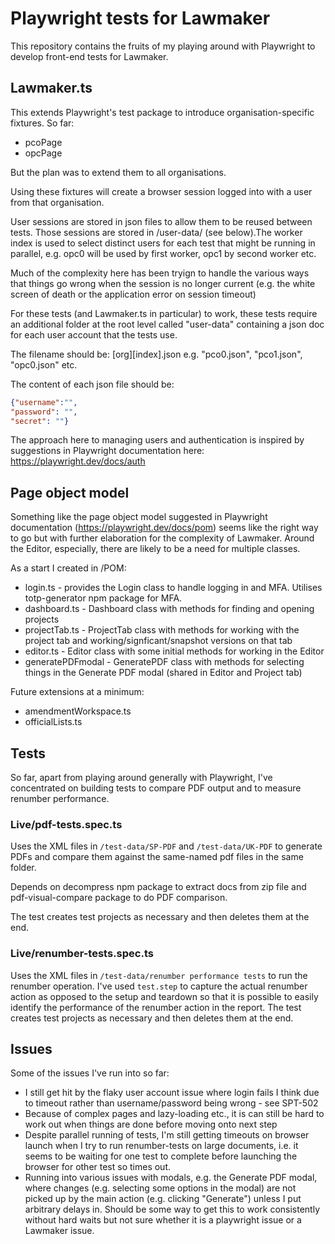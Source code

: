 # Playwright tests for Lawmaker
This repository contains the fruits of my playing around with Playwright to develop front-end tests for Lawmaker.

## Lawmaker.ts
This extends Playwright's test package to introduce organisation-specific fixtures. So far:
* pcoPage
* opcPage

But the plan was to extend them to all organisations.

Using these fixtures will create a browser session logged into with a user from that organisation.

User sessions are stored in json files to allow them to be reused between tests. Those sessions are stored in /user-data/ (see below).The worker index is used to select distinct users for each test that might be running in parallel, e.g. opc0 will be used by first worker, opc1 by second worker etc.

Much of the complexity here has been tryign to handle the various ways that things go wrong when the session is no longer current (e.g. the white screen of death or the application error on session timeout)

For these tests (and Lawmaker.ts in particular) to work, these tests require an additional folder at the root level called "user-data" containing a json doc for each user account that the tests use.

The filename should be: [org][index].json e.g. "pco0.json", "pco1.json", "opc0.json" etc.

The content of each json file should be:
```json
{"username":"",
"password": "",
"secret": ""}
```

The approach here to managing users and authentication is inspired by suggestions in Playwright documentation here: https://playwright.dev/docs/auth

## Page object model
Something like the page object model suggested in Playwright documentation (https://playwright.dev/docs/pom) seems like the right way to go but with further elaboration for the complexity of Lawmaker. Around the Editor, especially, there are likely to be a need for multiple classes.

As a start I created in /POM:
* login.ts - provides the Login class to handle logging in and MFA. Utilises totp-generator npm package for MFA.
* dashboard.ts - Dashboard class with methods for finding and opening projects
* projectTab.ts - ProjectTab class with methods for working with the project tab and working/signficant/snapshot versions on that tab
* editor.ts - Editor class with some initial methods for working in the Editor
* generatePDFmodal - GeneratePDF class with methods for selecting things in the Generate PDF modal (shared in Editor and Project tab)

Future extensions at a minimum:
* amendmentWorkspace.ts
* officialLists.ts

## Tests
So far, apart from playing around generally with Playwright, I've concentrated on building tests to compare PDF output and to measure renumber performance.

### Live/pdf-tests.spec.ts
Uses the XML files in `/test-data/SP-PDF` and `/test-data/UK-PDF` to generate PDFs and compare them against the same-named pdf files in the same folder.

Depends on decompress npm package to extract docs from zip file and pdf-visual-compare package to do PDF comparison.

The test creates test projects as necessary and then deletes them at the end.

### Live/renumber-tests.spec.ts
Uses the XML files in `/test-data/renumber performance tests` to run the renumber operation. I've used `test.step` to capture the actual renumber action as opposed to the setup and teardown so that it is possible to easily identify the performance of the renumber action in the report. The test creates test projects as necessary and then deletes them at the end.

## Issues
Some of the issues I've run into so far:
* I still get hit by the flaky user account issue where login fails I think due to timeout rather than username/password being wrong - see SPT-502
* Because of complex pages and lazy-loading etc., it is can still be hard to work out when things are done before moving onto next step
* Despite parallel running of tests, I'm still getting timeouts on browser launch when I try to run renumber-tests on large documents, i.e. it seems to be waiting for one test to complete before launching the browser for other test so times out.
* Running into various issues with modals, e.g. the Generate PDF modal, where changes (e.g. selecting some options in the modal) are not picked up by the main action (e.g. clicking "Generate") unless I put arbitrary delays in. Should be some way to get this to work consistently without hard waits but not sure whether it is a playwright issue or a Lawmaker issue.
